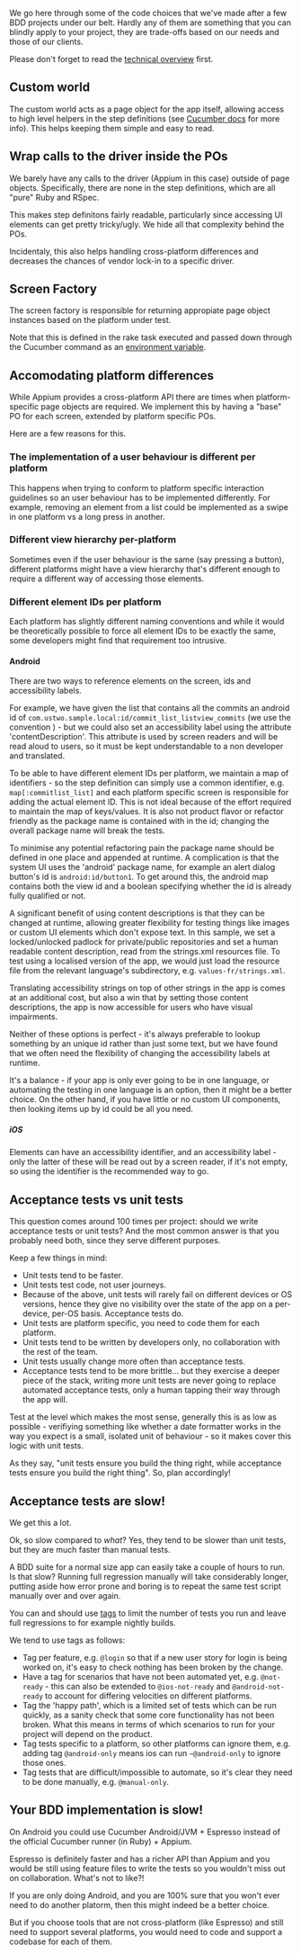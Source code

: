 We go here through some of the code choices that we've made after a few BDD projects under our belt. Hardly any of them are something that you can blindly apply to your project, they are trade-offs based on our needs and those of our clients.

Please don't forget to read the [technical overview](overview.md) first.

## Custom world

The custom world acts as a page object for the app itself, allowing access to high level helpers in the step definitions (see [Cucumber docs](https://github.com/cucumber/cucumber/wiki/A-Whole-New-World) for more info). This helps keeping them simple and easy to read.

## Wrap calls to the driver inside the POs

We barely have any calls to the driver (Appium in this case) outside of page objects. Specifically, there are none in the step definitions, which are all "pure" Ruby and RSpec.

This makes step definitons fairly readable, particularly since accessing UI elements can get pretty tricky/ugly. We hide all that complexity behind the POs.

Incidentaly, this also helps handling cross-platform differences and decreases the chances of vendor lock-in to a specific driver.

## Screen Factory

The screen factory is responsible for returning appropiate page object instances based on the platform under test. 

Note that this is defined in the rake task executed and passed down through the Cucumber command as an [environment variable](https://github.com/cucumber/cucumber/wiki/Environment-Variables).

## Accomodating platform differences

While Appium provides a cross-platform API there are times when platform-specific page objects are required. We implement this by having a "base" PO for each screen, extended by platform specific POs. 

Here are a few reasons for this.

### The implementation of a user behaviour is different per platform

This happens when trying to conform to platform specific interaction guidelines so an user behaviour has to be implemented differently. For example, removing an element from a list could be implemented as a swipe in one platform vs a long press in another.

### Different view hierarchy per-platform

Sometimes even if the user behaviour is the same (say pressing a button), different platforms might have a view hierarchy that's different enough to require a different way of accessing those elements.

### Different element IDs per platform

Each platform has slightly different naming conventions and while it would be theoretically possible to force all element IDs to be exactly the same, some developers might find that requirement too intrusive.

#### Android

There are two ways to reference elements on the screen, ids and accessibility labels.

For example, we have given the list that contains all the commits an android id of ```com.ustwo.sample.local:id/commit_list_listview_commits``` (we use the convention <screen name>_<type>_<purpose>) - but we could also set an accessibility label using the attribute 'contentDescription'. This attribute is used by screen readers and will be read aloud to users, so it must be kept understandable to a non developer and translated. 

To be able to have different element IDs per platform, we maintain a map of identifiers - so the step definition can simply use a common identifier, e.g. ```map[:commitlist_list]``` and each platform specific screen is responsible for adding the actual element ID. This is not ideal because of the effort required to maintain the map of keys/values. It is also not product flavor or refactor friendly as the package name is contained with in the id; changing the overall package name will break the tests.

To minimise any potential refactoring pain the package name should be defined in one place and appended at runtime. A complication is that the system UI uses the 'android' package name, for example an alert dialog button's id is ```android:id/button1```. To get around this, the android map contains both the view id and a boolean specifying whether the id is already fully qualified or not.

A significant benefit of using content descriptions is that they can be changed at runtime, allowing greater flexibility for testing things like images or custom UI elements which don't expose text. In this sample, we set a locked/unlocked padlock for private/public repositories and set a human readable content description, read from the strings.xml resources file. To test using a localised version of the app, we would just load the resource file from the relevant language's subdirectory, e.g. ```values-fr/strings.xml```.

Translating accessibility strings on top of other strings in the app is comes at an additional cost, but also a win that by setting those content descriptions, the app is now accessible for users who have visual impairments. 

Neither of these options is perfect - it's always preferable to lookup something by an unique id rather than just some text, but we have found that we often need the flexibility of changing the accessibility labels at runtime. 

It's a balance - if your app is only ever going to be in one language, or automating the testing in one language is an option, then it might be a better choice. On the other hand, if you have little or no custom UI components, then looking items up by id could be all you need.

##### iOS

Elements can have an accessibility identifier, and an accessibility label - only the latter of these will be read out by a screen reader, if it's not empty, so using the identifier is the recommended way to go.

## Acceptance tests vs unit tests

This question comes around 100 times per project: should we write acceptance tests or unit tests? And the most common answer is that you probably need both, since they serve different purposes.

Keep a few things in mind:

* Unit tests tend to be faster.
* Unit tests test code, not user journeys.
* Because of the above, unit tests will rarely fail on different devices or OS versions, hence they give no visibility over the state of the app on a per-device, per-OS basis. Acceptance tests do.
* Unit tests are platform specific, you need to code them for each platform.
* Unit tests tend to be written by developers only, no collaboration with the rest of the team.
* Unit tests usually change more often than acceptance tests.
* Acceptance tests tend to be more brittle... but they exercise a deeper piece of the stack, writing more unit tests are never going to replace automated acceptance tests, only a human tapping their way through the app will.

Test at the level which makes the most sense, generally this is as low as possible - verifiying something like whether a date formatter works in the way you expect is a small, isolated unit of behaviour - so it makes cover this logic with unit tests.

As they say, "unit tests ensure you build the thing right, while acceptance tests ensure you build the right thing". So, plan accordingly!

## Acceptance tests are slow!

We get this a lot. 

Ok, so slow compared to *what*? Yes, they tend to be slower than unit tests, but they are much faster than manual tests.

A BDD suite for a normal size app can easily take a couple of hours to run. Is that slow? Running full regression manually will take considerably longer, putting aside how error prone and boring is to repeat the same test script manually over and over again.

You can and should use [tags](https://github.com/cucumber/cucumber/wiki/Tags) to limit the number of tests you run and leave full regressions to for example nightly builds. 

We tend to use tags as follows: 

* Tag per feature, e.g. ```@login``` so that if a new user story for login is being worked on, it's easy to check nothing has been broken by the change.
* Have a tag for scenarios that have not been automated yet, e.g. ```@not-ready``` - this can also be extended to ```@ios-not-ready``` and ```@android-not-ready``` to account for differing velocities on different platforms.
* Tag the 'happy path', which is a limited set of tests which can be run quickly, as a sanity check that some core functionality has not been broken. What this means in terms of which scenarios to run for your project will depend on the product.
* Tag tests specific to a platform, so other platforms can ignore them, e.g. adding tag ```@android-only``` means ios can run ```~@android-only``` to ignore those ones.
* Tag tests that are difficult/impossible to automate, so it's clear they need to be done manually, e.g. ```@manual-only```.

## Your BDD implementation is slow!

On Android you could use Cucumber Android/JVM + Espresso instead of the official Cucumber runner (in Ruby) + Appium.

Espresso is definitely faster and has a richer API than Appium and you would be still using feature files to write the tests so you wouldn't miss out on collaboration. What's not to like?!

If you are only doing Android, and you are 100% sure that you won't ever need to do another platorm, then this might indeed be a better choice.

But if you choose tools that are not cross-platform (like Espresso) and still need to support several platforms, you would need to code and support a codebase for each of them.

